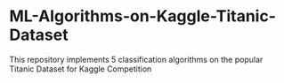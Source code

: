# ML-Algorithms-on-Kaggle-Titanic-Dataset
This repository implements 5 classification algorithms on the popular Titanic Dataset for Kaggle Competition 
